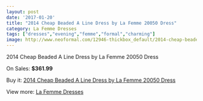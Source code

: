 ```yaml
---
layout: post
date: '2017-01-20'
title: "2014 Cheap Beaded A Line Dress by La Femme 20050 Dress"
category: La Femme Dresses
tags: ["dresses","evening","femme","formal","charming"]
image: http://www.neoformal.com/12946-thickbox_default/2014-cheap-beaded-a-line-dress-by-la-femme-20050-dress.jpg
---
```

2014 Cheap Beaded A Line Dress by La Femme 20050 Dress

On Sales: **$361.99**
<a href="https://www.neoformal.com/en/la-femme-dresses-2014/4531-2014-cheap-beaded-a-line-dress-by-la-femme-20050-dress.html"><amp-img layout="responsive" width="600" height="600" src="//www.neoformal.com/12946-thickbox_default/2014-cheap-beaded-a-line-dress-by-la-femme-20050-dress.jpg" alt="2014 Cheap Beaded A Line Dress by La Femme 20050 Dress 0" /></a>
<a href="https://www.neoformal.com/en/la-femme-dresses-2014/4531-2014-cheap-beaded-a-line-dress-by-la-femme-20050-dress.html"><amp-img layout="responsive" width="600" height="600" src="//www.neoformal.com/12947-thickbox_default/2014-cheap-beaded-a-line-dress-by-la-femme-20050-dress.jpg" alt="2014 Cheap Beaded A Line Dress by La Femme 20050 Dress 1" /></a>

Buy it: [2014 Cheap Beaded A Line Dress by La Femme 20050 Dress](https://www.neoformal.com/en/la-femme-dresses-2014/4531-2014-cheap-beaded-a-line-dress-by-la-femme-20050-dress.html "2014 Cheap Beaded A Line Dress by La Femme 20050 Dress")

View more: [La Femme Dresses](https://www.neoformal.com/en/56-la-femme-dresses-2014 "La Femme Dresses")